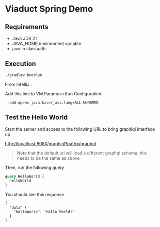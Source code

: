 # Viaduct Spring Demo

## Requirements

- Java JDK 21
- JAVA_HOME environment variable
- java in classpath

## Execution

```bash
./gradlew bootRun
```

From IntelliJ :

Add this line to VM Params in Run Configuration

```
--add-opens java.base/java.lang=ALL-UNNAMED
```

## Test the Hello World

Start the server and access to the following URL to bring graphiql interface up

[http://localhost:8080/graphiql?path=/graphql](http://localhost:8080/graphiql?path=/graphql)

> Note that the default url will load a different graphql schema, this needs to be the same as above

Then, run the following query

```graphql
query HelloWorld {
  helloWorld
}
```

You should see this response

```
{
  "data" {
    "helloWorld": "Hello World!"
  }
}
```
